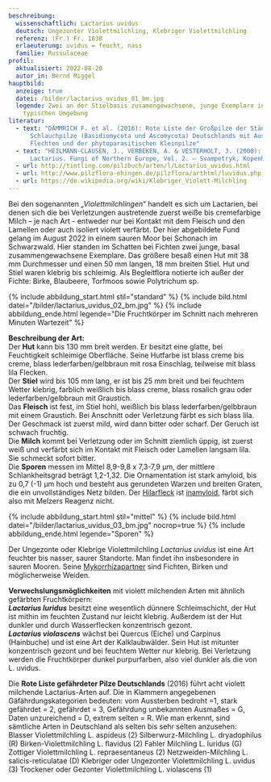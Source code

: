```yaml
---
beschreibung:
  wissenschaftlich: Lactarius uvidus
  deutsch: Ungezonter Violettmilchling, Klebriger Violettmilchling
  referenz: (Fr.) Fr. 1838
  erlaeuterung: uvidus = feucht, nass
  familie: Russulaceae
profil:
  aktualisiert: 2022-08-20
  autor_in: Bernd Miggel
hauptbild:
  anzeige: true
  datei: /bilder/lactarius_uvidus_01_bm.jpg
  legende: Zwei an der Stielbasis zusamengewachsene, junge Exemplare in ihrer
    typischen Umgebung
literatur:
  - text: "DÄMMRICH F. et al. (2016): Rote Liste der Großpilze der Ständer- und
      Schlauchpilze (Basidiomycota und Ascomycota) Deutschlands mit Ausnahme der
      Flechten und der phytoparasitischen Kleinpilze"
  - text: "HEILMANN-CLAUSEN, J., VERBEKEN, A. & VESTERHOLT, J. (2000): The genus
      Lactarius. Fungi of Northern Europe, Vol. 2. – Svampetryk, Kopenhagen"
  - url: http://tintling.com/pilzbuch/arten/l/Lactarius_uvidus.html
  - url: http://www.pilzflora-ehingen.de/pilzflora/arthtml/luvidus.php
  - url: https://de.wikipedia.org/wiki/Klebriger_Violett-Milchling
---
```

Bei den sogenannten *„Violettmilchlingen“* handelt es sich um Lactarien, bei denen sich die bei Verletzungen austretende zuerst weiße bis cremefarbige Milch  – je nach Art - entweder nur bei Kontakt mit dem Fleisch und den Lamellen oder auch isoliert violett verfärbt. Der hier abgebildete Fund gelang im August 2022 in einem sauren Moor bei Schonach im Schwarzwald. Hier standen im Schatten bei Fichten zwei junge, basal zusammengewachsene Exemplare. Das größere besaß einen Hut mit 38 mm Durchmesser und einen 50 mm langen, 18 mm breiten Stiel. Hut und Stiel waren klebrig bis schleimig. Als Begleitflora notierte ich außer der Fichte: Birke, Blaubeere, Torfmoos sowie Polytrichum sp.

{% include abbildung_start.html stil="standard" %}
{% include bild.html datei="/bilder/lactarius_uvidus_02_bm.jpg" %}
{% include abbildung_ende.html legende="Die Fruchtkörper im Schnitt nach mehreren Minuten Wartezeit" %}

**Beschreibung der Art:**\
Der **Hut** kann bis 130 mm breit werden. Er besitzt eine glatte, bei Feuchtigkeit schleimige Oberfläche. Seine Hutfarbe ist blass creme bis creme, blass lederfarben/gelbbraun mit rosa Einschlag, teilweise mit blass lila Flecken.\
Der **Stiel** wird bis 105 mm lang, er ist bis 25 mm breit und bei feuchtem Wetter klebrig, farblich weißlich bis blass creme, blass rosalich grau oder lederfarben/gelbbraun mit Graustich.\
Das **Fleisch** ist fest, im Stiel hohl, weißlich bis blass lederfarben/gelbbraun mit einem Graustich. Bei Anschnitt oder Verletzung färbt es sich blass lila. Der Geschmack ist zuerst mild, wird dann bitter oder scharf. Der Geruch ist schwach fruchtig.\
Die **Milch** kommt bei Verletzung oder im Schnitt ziemlich üppig, ist zuerst weiß und verfärbt sich im Kontakt mit Fleisch oder Lamellen langsam lila. Sie schmeckt sofort bitter.\
Die **Sporen** messen im Mittel 8,9-9,8 x 7,3-7,9 µm, der mittlere Schlankheitsgrad beträgt 1,2-1,32. Die Ornamentation ist stark amyloid, bis zu 0,7 (-1) µm hoch und besteht aus gerundeten Warzen und breiten Graten, die ein unvollständiges Netz bilden. Der [Hilarfleck](Hilarfleck "Glossar") ist [inamyloid](inamyloid "Glossar"), färbt sich also mit Melzers Reagenz nicht.

{% include abbildung_start.html stil="mittel" %}
{% include bild.html datei="/bilder/lactarius_uvidus_03_bm.jpg" nocrop=true %}
{% include abbildung_ende.html legende="Sporen" %}

Der Ungezonte oder Klebrige Violettmilchling *Lactarius uvidus* ist eine Art feuchter bis nasser, saurer Standorte. Man findet ihn insbesondere in sauren Mooren. Seine [Mykorrhizapartner](Mykorrhiza "Glossar") sind Fichten, Birken und möglicherweise Weiden.

**Verwechslungsmöglichkeiten** mit violett milchenden Arten mit ähnlich gefärbten Fruchtkörpern:\
***Lactarius luridus*** besitzt eine wesentlich dünnere Schleimschicht, der Hut ist mithin im feuchten Zustand nur leicht klebrig. Außerdem ist der Hut dunkler und durch Wasserflecken konzentrisch gezont.\
***Lactarius violascens*** wächst bei Quercus (Eiche) und Carpinus (Hainbuche) und ist eine Art der Kalklaubwälder. Sein Hut ist mitunter konzentrisch gezont und bei feuchtem Wetter nur klebrig. Bei Verletzung werden die Fruchtkörper dunkel purpurfarben, also viel dunkler als die von L. uvidus.

Die **Rote Liste gefährdeter Pilze Deutschlands** (2016) führt acht violett milchende Lactarius-Arten auf. Die in Klammern angegebenen Gäfährdungskategorien bedeuten: vom Aussterben bedroht =1, stark gefährdet = 2, gefährdet = 3, Gefährdung unbekannten Ausmaßes = G, Daten unzureichend = D, extrem selten = R. Wie man erkennt, sind sämtliche Arten in Deutschland als selten bis sehr selten anzusehen:
Blasser Violettmilchling L. aspideus (2)
Silberwurz-Milchling L. dryadophilus (R)
Birken-Violettmilchling L. flavidus (2)
Fahler Milchling L. luridus (G)
Zottiger Violettmilchling L. repraesentaneus (2)
Netzweiden-Milchling L. salicis-reticulatae (D)
Klebriger oder Ungezonter Violettmilchling L. uvidus (3)
Trockener oder Gezonter Violettmilchling L. violascens (1)